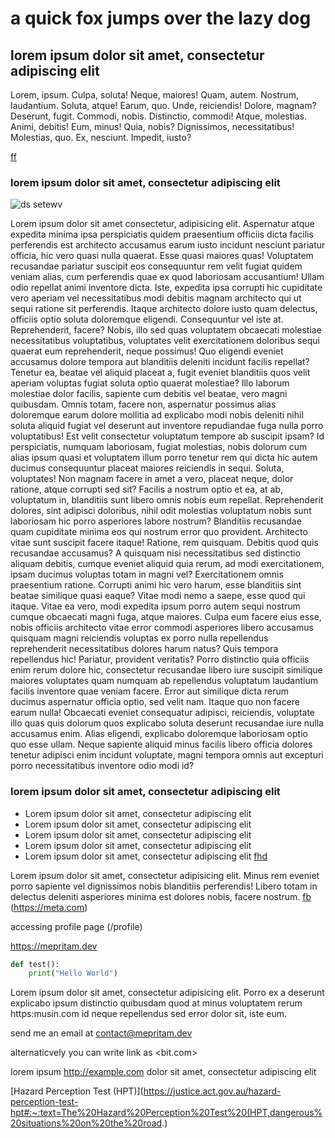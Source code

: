 # a quick fox jumps over the lazy dog
## lorem ipsum dolor sit amet, consectetur adipiscing elit 


Lorem, ipsum.
Culpa, soluta!
Neque, maiores!
Quam, autem.
Nostrum, laudantium.
Soluta, atque!
Earum, quo.
Unde, reiciendis!
Dolore, magnam?
Deserunt, fugit.
Commodi, nobis.
Distinctio, commodi!
Atque, molestias.
Animi, debitis!
Eum, minus!
Quia, nobis?
Dignissimos, necessitatibus!
Molestias, quo.
Ex, nesciunt.
Impedit, iusto?

[ff]() [](ds) []()
### lorem ipsum dolor sit amet, consectetur adipiscing elit

![ds setewv](../../../../images/fdf.webp)

Lorem ipsum dolor sit amet consectetur, adipisicing elit. Aspernatur atque expedita minima ipsa perspiciatis quidem praesentium officiis dicta facilis perferendis est architecto accusamus earum iusto incidunt nesciunt pariatur officia, hic vero quasi nulla quaerat. Esse quasi maiores quas! Voluptatem recusandae pariatur suscipit eos consequuntur rem velit fugiat quidem veniam alias, cum perferendis quae ex quod laboriosam accusantium! Ullam odio repellat animi inventore dicta. Iste, expedita ipsa corrupti hic cupiditate vero aperiam vel necessitatibus modi debitis magnam architecto qui ut sequi ratione sit perferendis. Itaque architecto dolore iusto quam delectus, officiis optio soluta doloremque eligendi. Consequuntur vel iste at. Reprehenderit, facere?
Nobis, illo sed quas voluptatem obcaecati molestiae necessitatibus voluptatibus, voluptates velit exercitationem doloribus sequi quaerat eum reprehenderit, neque possimus! Quo eligendi eveniet accusamus dolore tempora aut blanditiis deleniti incidunt facilis repellat? Tenetur ea, beatae vel aliquid placeat a, fugit eveniet blanditiis quos velit aperiam voluptas fugiat soluta optio quaerat molestiae? Illo laborum molestiae dolor facilis, sapiente cum debitis vel beatae, vero magni quibusdam. Omnis totam, facere non, aspernatur possimus alias doloremque earum dolore mollitia ad explicabo modi nobis deleniti nihil soluta aliquid fugiat vel deserunt aut inventore repudiandae fuga nulla porro voluptatibus! Est velit consectetur voluptatum tempore ab suscipit ipsam?
Id perspiciatis, numquam laboriosam, fugiat molestias, nobis dolorum cum alias ipsum quasi et voluptatem illum porro tenetur rem qui dicta hic autem ducimus consequuntur placeat maiores reiciendis in sequi. Soluta, voluptates! Non magnam facere in amet a vero, placeat neque, dolor ratione, atque corrupti sed sit? Facilis a nostrum optio et ea, at ab, voluptatum in, blanditiis sunt libero omnis nobis eum repellat. Reprehenderit dolores, sint adipisci doloribus, nihil odit molestias voluptatum nobis sunt laboriosam hic porro asperiores labore nostrum? Blanditiis recusandae quam cupiditate minima eos qui nostrum error quo provident. Architecto vitae sunt suscipit facere itaque! Ratione, rem quisquam.
Debitis quod quis recusandae accusamus? A quisquam nisi necessitatibus sed distinctio aliquam debitis, cumque eveniet aliquid quia rerum, ad modi exercitationem, ipsam ducimus voluptas totam in magni vel? Exercitationem omnis praesentium ratione. Corrupti animi hic vero harum, esse blanditiis sint beatae similique quasi eaque? Vitae modi nemo a saepe, esse quod qui itaque. Vitae ea vero, modi expedita ipsum porro autem sequi nostrum cumque obcaecati magni fuga, atque maiores. Culpa eum facere eius esse, nobis officiis architecto vitae error commodi asperiores libero accusamus quisquam magni reiciendis voluptas ex porro nulla repellendus reprehenderit necessitatibus dolores harum natus? Quis tempora repellendus hic!
Pariatur, provident veritatis? Porro distinctio quia officiis enim rerum dolore hic, consectetur recusandae libero iure suscipit similique maiores voluptates quam numquam ab repellendus voluptatum laudantium facilis inventore quae veniam facere. Error aut similique dicta rerum ducimus aspernatur officia optio, sed velit nam. Itaque quo non facere earum nulla! Obcaecati eveniet consequatur adipisci, reiciendis, voluptate illo quas quis dolorum quos explicabo soluta deserunt recusandae iure nulla accusamus enim. Alias eligendi, explicabo doloremque laboriosam optio quo esse ullam. Neque sapiente aliquid minus facilis libero officia dolores tenetur adipisci enim incidunt voluptate, magni tempora omnis aut excepturi porro necessitatibus inventore odio modi id?

### lorem ipsum dolor sit amet, consectetur adipiscing elit

- Lorem ipsum dolor sit amet, consectetur adipiscing elit
- Lorem ipsum dolor sit amet, consectetur adipiscing elit
- Lorem ipsum dolor sit amet, consectetur adipiscing elit
- Lorem ipsum dolor sit amet, consectetur adipiscing elit
- Lorem ipsum dolor sit amet, consectetur adipiscing elit [fhd](https://www.google.com)

Lorem ipsum dolor sit amet, consectetur adipisicing elit. Minus rem eveniet porro sapiente vel dignissimos nobis blanditiis perferendis! Libero totam in delectus deleniti asperiores minima est dolores nobis, facere nostrum. [fb](https://www.google.com) (https://meta.com)

accessing profile page (/profile)

<https://mepritam.dev>

```python
def test():
    print("Hello World")
```

Lorem ipsum dolor sit amet, consectetur adipisicing elit. Porro ex a deserunt explicabo ipsum distinctio quibusdam quod at minus voluptatem rerum https:musin.com id neque repellendus sed error dolor sit, iste eum.

send me an email at <contact@mepritam.dev>

alternaticvely you can write link as <bit.com>

lorem ipsum http://example.com dolor sit amet, consectetur adipiscing elit

[Hazard Perception Test (HPT)](https://justice.act.gov.au/hazard-perception-test-hpt#:~:text=The%20Hazard%20Perception%20Test%20(HPT,dangerous%20situations%20on%20the%20road.) 